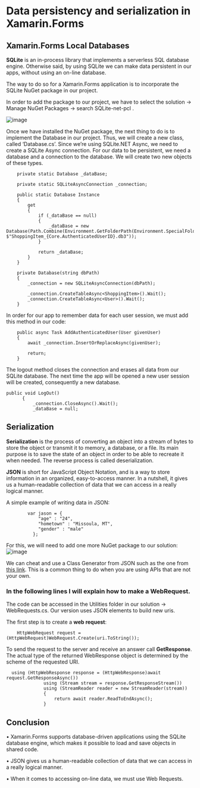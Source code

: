 

# Data persistency and serialization in Xamarin.Forms

## Xamarin.Forms Local Databases

**SQLite** is an in-process library that implements a serverless SQL database engine. Otherwise said, by using SQLite we can make data persistent in our apps, without using an on-line database.

The way to do so for a Xamarin.Forms application is to incorporate the SQLite NuGet package in our project.

In order to add the package to our project, we have to select the solution -> Manage NuGet Packages -> search SQLite-net-pcl .

![image](https://user-images.githubusercontent.com/23138335/49687923-234d0280-fb13-11e8-8204-50131f25793a.png)

 
Once we have installed the NuGet package, the next thing to do is to implement the Database in our project. Thus, we will create a new class, called ‘Database.cs’.
Since we’re using SQLite.NET Async, we need to create a SQLite Async connection. 
For our data to be persistent, we need a database and a connection to the database. We will create two new objects of these types.

        private static Database _dataBase;

        private static SQLiteAsyncConnection _connection;

        public static Database Instance
        {
            get
            {
                if (_dataBase == null)
                {
                    _dataBase = new Database(Path.Combine(Environment.GetFolderPath(Environment.SpecialFolder.LocalApplicationData), $"ShoppingItem_{Core.AuthenticatedUserID}.db3"));
                }

                return _dataBase;
            }
        }

        private Database(string dbPath)
        {
            _connection = new SQLiteAsyncConnection(dbPath);

            _connection.CreateTableAsync<ShoppingItem>().Wait();
            _connection.CreateTableAsync<User>().Wait();
        }


In order for our app to remember data for each user session, we must add this method in our code:

        public async Task AddAuthenticatedUser(User givenUser)
        {
            await _connection.InsertOrReplaceAsync(givenUser);

            return;
        }

The logout method closes the connection and erases all data from our SQLite database. The next time the app will be opened a new user session will be created, consequently a new database. 

    public void LogOut()
          {
              _connection.CloseAsync().Wait();
              _dataBase = null;

## Serialization

**Serialization** is the process of converting an object into a stream of bytes to store the object or transmit it to memory, a database, or a file. Its main purpose is to save the state of an object in order to be able to recreate it when needed. The reverse process is called deserialization.       

**JSON** is short for JavaScript Object Notation, and is a way to store information in an organized, easy-to-access manner. In a nutshell, it gives us a human-readable collection of data that we can access in a really logical manner.

A simple example of writing data in JSON:

            var jason = {
                "age" : "24",
                "hometown" : "Missoula, MT",
                "gender" : "male"
              };

For this, we will need to add one more NuGet package to our solution:
![image](https://user-images.githubusercontent.com/23138335/49687948-64ddad80-fb13-11e8-922b-d5de3c6520d7.png)

We can cheat and use a Class Generator from JSON such as the one from [this link](http://json2csharp.com). This is a common thing to do when you are using APIs that are not your own.

 
### In the following lines I will explain how to make a WebRequest.
The code can be accessed in the Utilities folder in our solution -> WebRequests.cs. Our version uses JSON elements to build new uris.

The first step is to create a **web request**:

        HttpWebRequest request = (HttpWebRequest)WebRequest.Create(uri.ToString());
        
To send the request to the server and receive an answer call **GetResponse**. The actual type of the returned WebResponse object is determined by the scheme of the requested URI.

      using (HttpWebResponse response = (HttpWebResponse)await request.GetResponseAsync())
                  using (Stream stream = response.GetResponseStream())
                  using (StreamReader reader = new StreamReader(stream))
                  {
                      return await reader.ReadToEndAsync();
                  }

## Conclusion

•	Xamarin.Forms supports database-driven applications using the SQLite database engine, which makes it possible to load and save objects in shared code. 

•	JSON gives us a human-readable collection of data that we can access in a really logical manner.

•	When it comes to accessing on-line data, we must use Web Requests.
